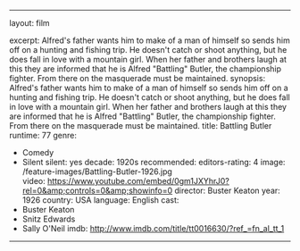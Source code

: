---

layout: film

excerpt: Alfred's father wants him to make of a man of himself so sends him off on a hunting and fishing trip. He doesn't catch or shoot anything, but he does fall in love with a mountain girl. When her father and brothers laugh at this they are informed that he is Alfred "Battling" Butler, the championship fighter. From there on the masquerade must be maintained.
synopsis: Alfred's father wants him to make of a man of himself so sends him off on a hunting and fishing trip. He doesn't catch or shoot anything, but he does fall in love with a mountain girl. When her father and brothers laugh at this they are informed that he is Alfred "Battling" Butler, the championship fighter. From there on the masquerade must be maintained.
title: Battling Butler
runtime: 77
genre: 
- Comedy
- Silent
silent: yes
decade: 1920s
recommended: 
editors-rating: 4
image:  /feature-images/Battling-Butler-1926.jpg  
video: https://www.youtube.com/embed/0gm1JXYhrJ0?rel=0&amp;controls=0&amp;showinfo=0
director: Buster Keaton
year: 1926
country: USA
language: English
cast:
- Buster Keaton
- Snitz Edwards
- Sally O'Neil
imdb: http://www.imdb.com/title/tt0016630/?ref_=fn_al_tt_1

---